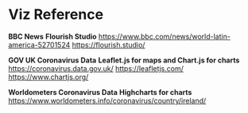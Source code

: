 # Viz Reference

**BBC News**
**Flourish Studio**
https://www.bbc.com/news/world-latin-america-52701524
https://flourish.studio/

**GOV UK Coronavirus Data**
**Leaflet.js for maps and Chart.js for charts**
https://coronavirus.data.gov.uk/
https://leafletjs.com/
https://www.chartjs.org/

**Worldometers Coronavirus Data**
**Highcharts for charts**
https://www.worldometers.info/coronavirus/country/ireland/
